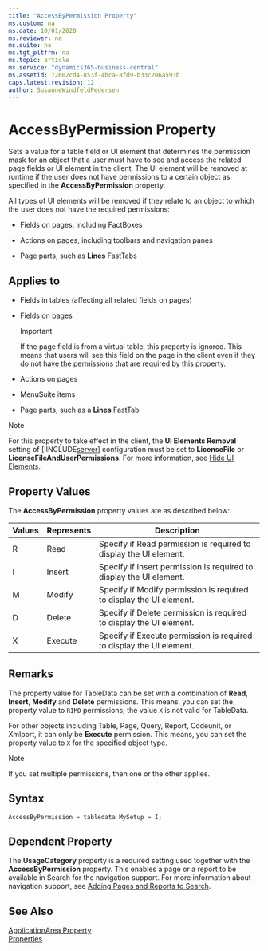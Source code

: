 ```yaml
---
title: "AccessByPermission Property"
ms.custom: na
ms.date: 10/01/2020
ms.reviewer: na
ms.suite: na
ms.tgt_pltfrm: na
ms.topic: article
ms.service: "dynamics365-business-central"
ms.assetid: 72602cd4-853f-4bca-8fd9-b33c206a593b
caps.latest.revision: 12
author: SusanneWindfeldPedersen
---
```


# AccessByPermission Property
Sets a value for a table field or UI element that determines the permission mask for an object that a user must have to see and access the related page fields or UI element in the client. The UI element will be removed at runtime if the user does not have permissions to a certain object as specified in the **AccessByPermission** property.

 All types of UI elements will be removed if they relate to an object to which the user does not have the required permissions:  

-   Fields on pages, including FactBoxes  

-   Actions on pages, including toolbars and navigation panes  

-   Page parts, such as **Lines** FastTabs  

## Applies to  

-   Fields in tables (affecting all related fields on pages)  

-   Fields on pages  

    > [!IMPORTANT]  
    >  If the page field is from a virtual table, this property is ignored. This means that users will see this field on the page in the client even if they do not have the permissions that are required by this property.
   
-   Actions on pages  

-   MenuSuite items  

-   Page parts, such as a **Lines** FastTab  


> [!NOTE]  
>  For this property to take effect in the client, the **UI Elements Removal** setting of [!INCLUDE[server](../includes/server.md)] configuration must be set to **LicenseFile** or **LicenseFileAndUserPermissions**. For more information, see [Hide UI Elements](../../administration/hide-ui-elements.md).  

## Property Values  

The **AccessByPermission** property values are as described below: 

| Values   |Represents  |Description   |
|----------|------------|-------------------------------------------------------|
|R         |Read        |Specify if Read permission is required to display the UI element.|
|I         |Insert      |Specify if Insert permission is required to display the UI element.| 
|M         |Modify      |Specify if Modify permission is required to display the UI element.
|D         |Delete      |Specify if Delete permission is required to display the UI element.|
|X         |Execute     |Specify if Execute permission is required to display the UI element.|

## Remarks

The property value for TableData can be set with a combination of **Read**, **Insert**, **Modify** and **Delete** permissions. This means, you can set the property value to ``RIMD`` permissions; the value ``X`` is not valid for TableData. 

For other objects including Table, Page, Query, Report, Codeunit, or Xmlport, it can only be **Execute** permission. This means, you can set the property value to ``X`` for the specified object type. 

> [!NOTE]  
>  If you set multiple permissions, then one or the other applies. 

## Syntax
```AL
AccessByPermission = tabledata MySetup = I; 
```

## Dependent Property

The **UsageCategory** property is a required setting used together with the **AccessByPermission** property. This enables a page or a report to be available in Search for the navigation support. For more information about navigation support, see [Adding Pages and Reports to Search](../devenv-al-menusuite-functionality.md).  


## See Also  
 [ApplicationArea Property](devenv-applicationarea-property.md)  
 [Properties](devenv-properties.md)  